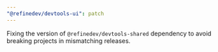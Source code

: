 ```yaml
---
"@refinedev/devtools-ui": patch
---
```


Fixing the version of `@refinedev/devtools-shared` dependency to avoid breaking projects in mismatching releases.
